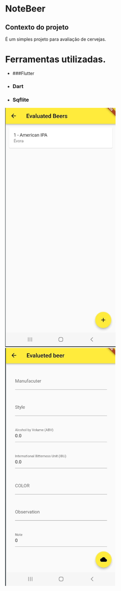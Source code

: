 # NoteBeer 

## Contexto do projeto
É um simples projeto para avaliação de cervejas.

# Ferramentas utilizadas.
* ###Flutter
* ### Dart
* ### Sqflite



![img_2.png](img_2.png) ![img_1.png](img_1.png)
